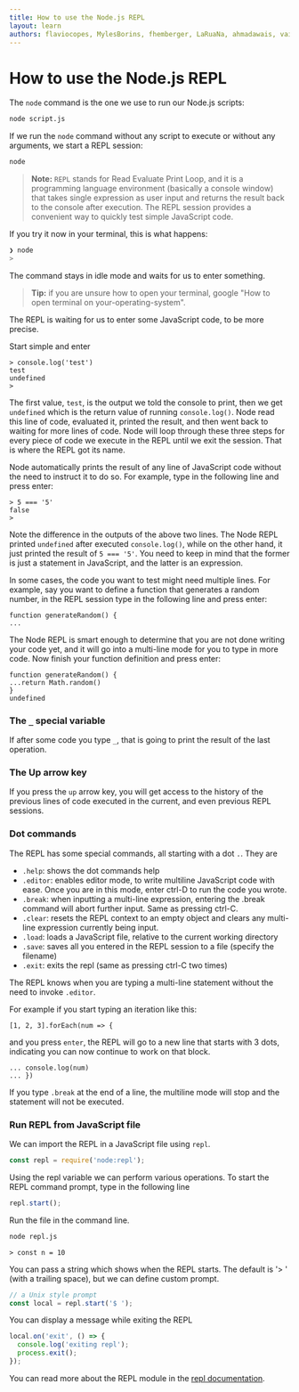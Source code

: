 ```yaml
---
title: How to use the Node.js REPL
layout: learn
authors: flaviocopes, MylesBorins, fhemberger, LaRuaNa, ahmadawais, vaishnav-mk
---
```


# How to use the Node.js REPL

The `node` command is the one we use to run our Node.js scripts:

```bash
node script.js
```

If we run the `node` command without any script to execute or without any arguments, we start a REPL session:

```bash
node
```

> **Note:** `REPL` stands for Read Evaluate Print Loop, and it is a programming language environment (basically a console window) that takes single expression as user input and returns the result back to the console after execution. The REPL session provides a convenient way to quickly test simple JavaScript code.

If you try it now in your terminal, this is what happens:

```bash
❯ node
>
```

The command stays in idle mode and waits for us to enter something.

> **Tip:** if you are unsure how to open your terminal, google "How to open terminal on your-operating-system".

The REPL is waiting for us to enter some JavaScript code, to be more precise.

Start simple and enter

```console
> console.log('test')
test
undefined
>
```

The first value, `test`, is the output we told the console to print, then we get `undefined` which is the return value of running `console.log()`.
Node read this line of code, evaluated it, printed the result, and then went back to waiting for more lines of code. Node will loop through these three steps for every piece of code we execute in the REPL until we exit the session. That is where the REPL got its name.

Node automatically prints the result of any line of JavaScript code without the need to instruct it to do so. For example, type in the following line and press enter:

```console
> 5 === '5'
false
>
```

Note the difference in the outputs of the above two lines. The Node REPL printed `undefined` after executed `console.log()`, while on the other hand, it just printed the result of `5 === '5'`. You need to keep in mind that the former is just a statement in JavaScript, and the latter is an expression.

In some cases, the code you want to test might need multiple lines. For example, say you want to define a function that generates a random number, in the REPL session type in the following line and press enter:

```console
function generateRandom() {
...
```

The Node REPL is smart enough to determine that you are not done writing your code yet, and it will go into a multi-line mode for you to type in more code. Now finish your function definition and press enter:

```console
function generateRandom() {
...return Math.random()
}
undefined
```

### The `_` special variable

If after some code you type `_`, that is going to print the result of the last operation.

### The Up arrow key

If you press the `up` arrow key, you will get access to the history of the previous lines of code executed in the current, and even previous REPL sessions.

### Dot commands

The REPL has some special commands, all starting with a dot `.`. They are

- `.help`: shows the dot commands help
- `.editor`: enables editor mode, to write multiline JavaScript code with ease. Once you are in this mode, enter ctrl-D to run the code you wrote.
- `.break`: when inputting a multi-line expression, entering the .break command will abort further input. Same as pressing ctrl-C.
- `.clear`: resets the REPL context to an empty object and clears any multi-line expression currently being input.
- `.load`: loads a JavaScript file, relative to the current working directory
- `.save`: saves all you entered in the REPL session to a file (specify the filename)
- `.exit`: exits the repl (same as pressing ctrl-C two times)

The REPL knows when you are typing a multi-line statement without the need to invoke `.editor`.

For example if you start typing an iteration like this:

```console
[1, 2, 3].forEach(num => {
```

and you press `enter`, the REPL will go to a new line that starts with 3 dots, indicating you can now continue to work on that block.

```console
... console.log(num)
... })
```

If you type `.break` at the end of a line, the multiline mode will stop and the statement will not be executed.

### Run REPL from JavaScript file

We can import the REPL in a JavaScript file using `repl`.

```js
const repl = require('node:repl');
```

Using the repl variable we can perform various operations.
To start the REPL command prompt, type in the following line

```js
repl.start();
```

Run the file in the command line.

```bash
node repl.js
```

```console
> const n = 10
```

You can pass a string which shows when the REPL starts. The default is '> ' (with a trailing space), but we can define custom prompt.

```js
// a Unix style prompt
const local = repl.start('$ ');
```

You can display a message while exiting the REPL

```js
local.on('exit', () => {
  console.log('exiting repl');
  process.exit();
});
```

You can read more about the REPL module in the [repl documentation](https://nodejs.org/api/repl.html).
